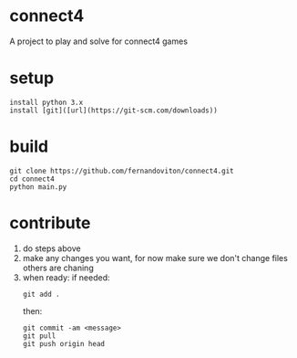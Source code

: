 # connect4
A project to play and solve for connect4 games

# setup
```
install python 3.x
install [git]([url](https://git-scm.com/downloads))
```

# build
```
git clone https://github.com/fernandoviton/connect4.git
cd connect4
python main.py
```

# contribute
1. do steps above
2. make any changes you want, for now make sure we don't change files others are chaning
3. when ready:
   if needed: 
   ```
   git add .
   ```
   then:
   ```
   git commit -am <message>
   git pull
   git push origin head
   ```